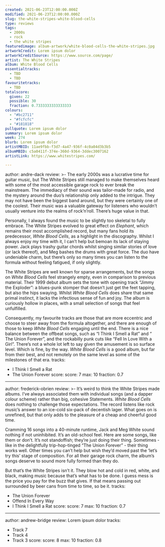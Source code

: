 ```yaml
---
created: 2021-06-23T12:00:00.000Z
modified: 2021-06-23T12:00:00.000Z
slug: the-white-stripes-white-blood-cells
type: reviews
tags:
  - 2000s
  - rock
  - the white stripes
featuredimage: album-artwork/white-blood-cells-the-white-stripes.jpg
artworkCredit: Lorem ipsum dolor
artworkCreditSource: https://www.source.com/page/
artist: The White Stripes
album: White Blood Cells
essentialtracks:
  - TBD
  - TBD
favouritetracks:
  - TBD
totalscore:
  given: 22
  possible: 30
  fraction: 0.7333333333333333
colours:
  - "#bc2711"
  - "#fcfcfc"
  - "#181818"
pullquote: Lorem ipsum dolor
summary: Lorem ipsum dolor
week: 274
blurb: Lorem ipsum dolor
artistMBID: 11ae9fbb-f3d7-4a47-936f-4c0a04d3b3b5
albumMBID: c5a0411f-374e-360d-9364-3ddec3007162
artistLink: https://www.whitestripes.com/

---
```

author: andre-dack
review: >-
  The early 2000s was a lucrative time for guitar music, but The White Stripes still managed to make themselves heard with some of the most accessible garage rock to ever break the mainstream. The immediacy of their sound was tailor-made for radio, and the mystery around the duo’s relationship only added to the intrigue. They may not have been the biggest band around, but they were certainly one of the coolest. Their music was a valuable gateway for listeners who wouldn’t usually venture into the realms of rock’n’roll. There’s huge value in that.


  Personally, I always found the music to be slightly too skeletal to fully embrace. The White Stripes evolved to great effect on _Elephant_, which remains their most accomplished record, but many fans hold its predecessor, _White Blood Cells_, as a highlight in the discography. Whilst I always enjoy my time with it, I can’t help but bemoan its lack of staying power. Jack plays trashy guitar chords whilst singing similar stories of love (or lack thereof), and Meg bashes the drums with great force. The duo have undeniable charm, but there’s only so many times you can listen to the formula without feeling fatigued, if only slightly.


  The White Stripes are well known for sparse arrangements, but the songs on _White Blood Cells_ feel strangely empty, even in comparison to previous material. Their 1999 debut album sets the tone with opening track “Jimmy the Exploder”: a blues-punk stomper that doesn’t just get the feet tapping, but also the hips swaying. Whilst _White Blood Cells_ does share that same primal instinct, it lacks the infectious sense of fun and joy. The album is curiously hollow in places, with a small selection of songs that feel unfulfilled.


  Consequently, my favourite tracks are those that are more eccentric and choose to steer away from the formula altogether, and there are enough of those to keep _White Blood Cells_ engaging until the end. There is a nice balance between the offbeat songs, such as “I Think I Smell a Rat” and “ The Union Forever”, and the rockabilly punk cuts like “Fell In Love With a Girl”. There’s not a whole lot left to say given the amusement is so surface level. Which is fine, by the way. _White Blood Cells_ is a good album, but far from their best, and not remotely on the same level as some of the milestones of that era.
tracks:
  - I Think I Smell a Rat
  - The Union Forever
score:
  score: 7
  max: 10
  fraction: 0.7

---
author: frederick-obrien
review: >-
  It’s weird to think the White Stripes made albums. I’ve always associated them with individual songs (and a dapper colour scheme) rather than big, cohesive Statements. _White Blood Cells_ does nothing to challenge those expectations. The record listens like rock music’s answer to an ice-cold six-pack of decentish lager. What goes on is unrefined, but that only adds to the pleasure of a cheap and cheerful good time. 


  Cramming 16 songs into a 40-minute runtime, Jack and Meg White sound nothing if not uninhibited. It’s an old-school feel. Here are some songs, like them or don’t. It’s not standoffish; they’re just doing their thing. Sometimes - like in the delightfully trip-hop-tinged “The Union Forever” - their thing works well. Other times you can’t help but wish they’d moved past the ‘let’s try this’ stage of composition. For all their garage rock charm, the album’s songs deserve to sound more fully formed than they do.


  But that’s the White Stripes isn’t it. They blow hot and cold in red, white, and black, making music because that’s what has to be done. I guess mess is the price you pay for the buzz that gives. If that means passing out surrounded by beer cans from time to time, so be it.
tracks:
  - The Union Forever
  - Offend In Every Way
  - I Think I Smell a Rat
score:
  score: 7
  max: 10
  fraction: 0.7

---
author: andrew-bridge
review: Lorem ipsum dolor
tracks:
  - Track 7
  - Track 4
  - Track 3
score:
  score: 8
  max: 10
  fraction: 0.8
